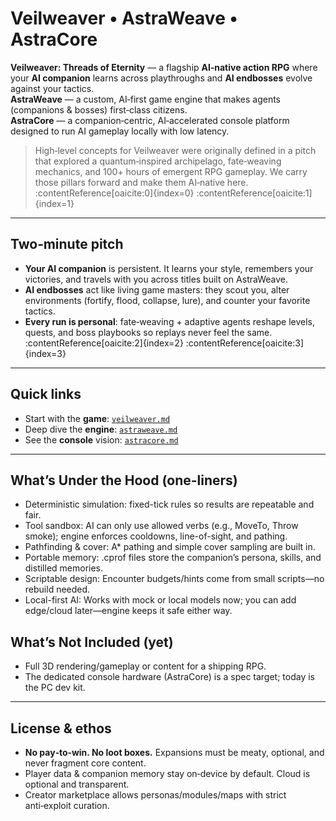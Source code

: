 # Veilweaver • AstraWeave • AstraCore

**Veilweaver: Threads of Eternity** — a flagship **AI‑native action RPG** where your **AI companion** learns across playthroughs and **AI endbosses** evolve against your tactics.  
**AstraWeave** — a custom, AI‑first game engine that makes agents (companions & bosses) first‑class citizens.  
**AstraCore** — a companion‑centric, AI‑accelerated console platform designed to run AI gameplay locally with low latency.

> High‑level concepts for Veilweaver were originally defined in a pitch that explored a quantum‑inspired archipelago, fate‑weaving mechanics, and 100+ hours of emergent RPG gameplay. We carry those pillars forward and make them AI‑native here. :contentReference[oaicite:0]{index=0} :contentReference[oaicite:1]{index=1}


---

## Two‑minute pitch

- **Your AI companion** is persistent. It learns your style, remembers your victories, and travels with you across titles built on AstraWeave.
- **AI endbosses** act like living game masters: they scout you, alter environments (fortify, flood, collapse, lure), and counter your favorite tactics.
- **Every run is personal**: fate‑weaving + adaptive agents reshape levels, quests, and boss playbooks so replays never feel the same. :contentReference[oaicite:2]{index=2} :contentReference[oaicite:3]{index=3}

---

## Quick links

- Start with the **game**: [`veilweaver.md`](Game/veilweaver.md)  
- Deep dive the **engine**: [`astraweave.md`](AI_engine/astraweave.md)  
- See the **console** vision: [`astracore.md`](Console/astracore.md)

---

## What’s Under the Hood (one-liners)

- Deterministic simulation: fixed-tick rules so results are repeatable and fair.
- Tool sandbox: AI can only use allowed verbs (e.g., MoveTo, Throw smoke); engine enforces cooldowns, line-of-sight, and pathing.
- Pathfinding & cover: A* pathing and simple cover sampling are built in.
- Portable memory: .cprof files store the companion’s persona, skills, and distilled memories.
- Scriptable design: Encounter budgets/hints come from small scripts—no rebuild needed.
- Local-first AI: Works with mock or local models now; you can add edge/cloud later—engine keeps it safe either way.

## What’s Not Included (yet)

- Full 3D rendering/gameplay or content for a shipping RPG.
- The dedicated console hardware (AstraCore) is a spec target; today is the PC dev kit.

---

## License & ethos

- **No pay‑to‑win. No loot boxes.** Expansions must be meaty, optional, and never fragment core content.  
- Player data & companion memory stay on‑device by default. Cloud is optional and transparent.  
- Creator marketplace allows personas/modules/maps with strict anti‑exploit curation.

